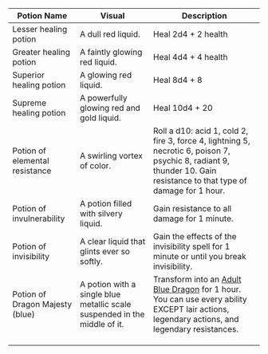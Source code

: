 | Potion Name | Visual | Description |
| - | - | - |
| Lesser healing potion | A dull red liquid. | Heal 2d4 + 2 health |
| Greater healing potion | A faintly glowing red liquid. | Heal 4d4 + 4 health |
| Superior healing potion | A glowing red liquid. | Heal 8d4 + 8 | 
| Supreme healing potion | A powerfully glowing red and gold liquid. | Heal 10d4 + 20 |
| Potion of elemental resistance | A swirling vortex of color. | Roll a d10: acid 1, cold 2, fire 3, force 4, lightning 5, necrotic 6, poison 7, psychic 8, radiant 9, thunder 10. Gain resistance to that type of damage for 1 hour. |
| Potion of invulnerability | A potion filled with silvery liquid. | Gain resistance to all damage for 1 minute. | 
| Potion of invisibility | A clear liquid that glints ever so softly. | Gain the effects of the invisibility spell for 1 minute or until you break invisibility. |
| Potion of Dragon Majesty (blue) | A potion with a single blue metallic scale suspended in the middle of it. | Transform into an [Adult Blue Dragon](https://www.dndbeyond.com/monsters/16765-adult-blue-dragon) for 1 hour. You can use every ability EXCEPT lair actions, legendary actions, and legendary resistances. |
| | | |
| | | |
| | | |
